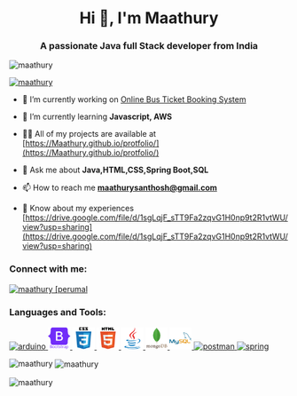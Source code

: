 <h1 align="center">Hi 👋, I'm Maathury</h1>
<h3 align="center">A passionate Java full Stack developer from India</h3>

<p align="left"> <img src="https://komarev.com/ghpvc/?username=maathury&label=Profile%20views&color=0e75b6&style=flat" alt="maathury" /> </p>

<p align="left"> <a href="https://github.com/ryo-ma/github-profile-trophy"><img src="https://github-profile-trophy.vercel.app/?username=maathury" alt="maathury" /></a> </p>

- 🔭 I’m currently working on [Online Bus Ticket Booking System](https://github.com/Maathurybus_ticketBooking)

- 🌱 I’m currently learning **Javascript, AWS**

- 👨‍💻 All of my projects are available at [https://Maathury.github.io/protfolio/](https://Maathury.github.io/protfolio/)

- 💬 Ask me about **Java,HTML,CSS,Spring Boot,SQL**

- 📫 How to reach me **maathurysanthosh@gmail.com**

- 📄 Know about my experiences [https://drive.google.com/file/d/1sgLqjF_sTT9Fa2zqvG1H0np9t2R1vtWU/view?usp=sharing](https://drive.google.com/file/d/1sgLqjF_sTT9Fa2zqvG1H0np9t2R1vtWU/view?usp=sharing)

<h3 align="left">Connect with me:</h3>
<p align="left">
<a href="https://linkedin.com/in/maathury [perumal" target="blank"><img align="center" src="https://raw.githubusercontent.com/rahuldkjain/github-profile-readme-generator/master/src/images/icons/Social/linked-in-alt.svg" alt="maathury [perumal" height="30" width="40" /></a>
</p>

<h3 align="left">Languages and Tools:</h3>
<p align="left"> <a href="https://www.arduino.cc/" target="_blank" rel="noreferrer"> <img src="https://cdn.worldvectorlogo.com/logos/arduino-1.svg" alt="arduino" width="40" height="40"/> </a> <a href="https://getbootstrap.com" target="_blank" rel="noreferrer"> <img src="https://raw.githubusercontent.com/devicons/devicon/master/icons/bootstrap/bootstrap-plain-wordmark.svg" alt="bootstrap" width="40" height="40"/> </a> <a href="https://www.w3schools.com/css/" target="_blank" rel="noreferrer"> <img src="https://raw.githubusercontent.com/devicons/devicon/master/icons/css3/css3-original-wordmark.svg" alt="css3" width="40" height="40"/> </a> <a href="https://www.w3.org/html/" target="_blank" rel="noreferrer"> <img src="https://raw.githubusercontent.com/devicons/devicon/master/icons/html5/html5-original-wordmark.svg" alt="html5" width="40" height="40"/> </a> <a href="https://www.java.com" target="_blank" rel="noreferrer"> <img src="https://raw.githubusercontent.com/devicons/devicon/master/icons/java/java-original.svg" alt="java" width="40" height="40"/> </a> <a href="https://www.mongodb.com/" target="_blank" rel="noreferrer"> <img src="https://raw.githubusercontent.com/devicons/devicon/master/icons/mongodb/mongodb-original-wordmark.svg" alt="mongodb" width="40" height="40"/> </a> <a href="https://www.mysql.com/" target="_blank" rel="noreferrer"> <img src="https://raw.githubusercontent.com/devicons/devicon/master/icons/mysql/mysql-original-wordmark.svg" alt="mysql" width="40" height="40"/> </a> <a href="https://postman.com" target="_blank" rel="noreferrer"> <img src="https://www.vectorlogo.zone/logos/getpostman/getpostman-icon.svg" alt="postman" width="40" height="40"/> </a> <a href="https://spring.io/" target="_blank" rel="noreferrer"> <img src="https://www.vectorlogo.zone/logos/springio/springio-icon.svg" alt="spring" width="40" height="40"/> </a> </p>

<p><img align="left" src="https://github-readme-stats.vercel.app/api/top-langs?username=maathury&show_icons=true&locale=en&layout=compact" alt="maathury" /></p>

<p>&nbsp;<img align="center" src="https://github-readme-stats.vercel.app/api?username=maathury&show_icons=true&locale=en" alt="maathury" /></p>

<p><img align="center" src="https://github-readme-streak-stats.herokuapp.com/?user=maathury&" alt="maathury" /></p>
